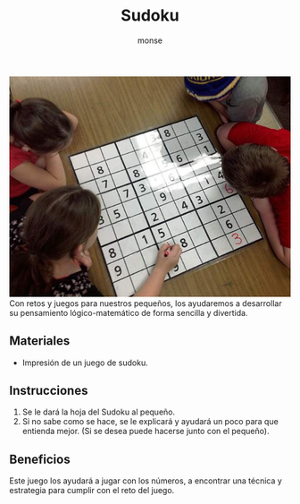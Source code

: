 ﻿---
layout: post
title:  "Sudoku"
tags: [logica]
categories: [ninos, actividad]
author: monse
image: /assets/posts/2020-08-05-sudoku.jpeg
hidden: true
---
![Actividad de sudoku](/assets/posts/2020-08-05-sudoku.jpeg)<br/>
Con retos y juegos para nuestros pequeños, los ayudaremos a desarrollar su pensamiento lógico-matemático de forma sencilla y divertida. 

## Materiales 
- Impresión de un juego de sudoku.


## Instrucciones
1. Se le dará la hoja del Sudoku al pequeño.
2. Si no sabe como se hace, se le explicará y ayudará un poco para que entienda mejor. (Si se desea puede hacerse junto con el pequeño).

## Beneficios
Este juego los ayudará a jugar con los números, a encontrar una técnica y estrategia para cumplir con el reto del juego. 
